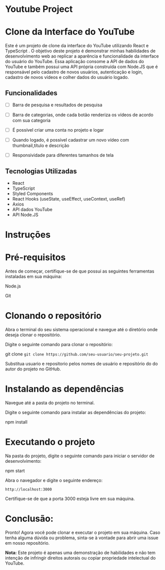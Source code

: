 # Youtube Project

# Clone da Interface do YouTube 

Este é um projeto de clone da interface do YouTube utilizando React e TypeScript . O objetivo deste projeto é demonstrar minhas habilidades de desenvolvimento web ao replicar a aparência e funcionalidade da interface do usuário do YouTube. Essa aplicação consome a API de dados do YouTube e também possui uma API própria construída com Node.JS que é responsável pelo cadastro de novos usuários, autenticação e login, cadastro de novos vídeos e colher dados do usuário logado.

## Funcionalidades

- [ ] Barra de pesquisa e resultados de pesquisa
- [ ] Barra de categorias, onde cada botão renderiza os vídeos de acordo com sua categoria
- [ ] É possível criar uma conta no projeto e logar
- [ ] Quando logado, é possível cadastrar um novo vídeo com  thumbnail,título e descrição
- [ ] Responsividade para diferentes tamanhos de tela



## Tecnologias Utilizadas

- React
- TypeScript
- Styled Components
-  React Hooks (useState, useEffect, useContext, useRef)
-  Axios
-  API dados YouTube
-  API Node.JS

# Instruções

# Pré-requisitos
Antes de começar, certifique-se de que possui as seguintes ferramentas instaladas em sua máquina:

Node.js

Git
# Clonando o repositório
Abra o terminal do seu sistema operacional e navegue até o diretório onde deseja clonar o repositório.

Digite o seguinte comando para clonar o repositório:

git clone `git clone https://github.com/seu-usuario/seu-projeto.git`

Substitua usuario e repositorio pelos nomes de usuário e repositório do do autor do projeto no GitHub.

# Instalando as dependências
Navegue até a pasta do projeto no terminal.

Digite o seguinte comando para instalar as dependências do projeto:

npm install

# Executando o projeto
Na pasta do projeto, digite o seguinte comando para iniciar o servidor de desenvolvimento:

npm start

Abra o navegador e digite o seguinte endereço:

`http://localhost:3000`

Certifique-se de que a porta 3000 esteja livre em sua máquina.

# Conclusão:
Pronto! Agora você pode clonar e executar o projeto em sua máquina. Caso tenha alguma dúvida ou problema, sinta-se à vontade para abrir uma issue em nosso repositório.

**Nota:** Este projeto é apenas uma demonstração de habilidades e não tem intenção de infringir direitos autorais ou copiar propriedade intelectual do YouTube.
